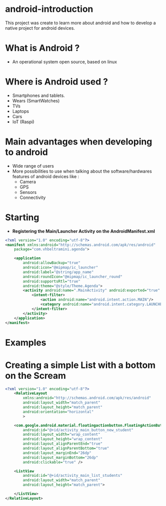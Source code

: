 # android-introduction
This project was create to learn more about android and how to develop a native project for android devices.


# What is Android ? 
- An operational system open source, based on linux

# Where is Android used ?
- Smartphones and tablets.
- Wears (SmartWatches)
- TVs
- Laptops
- Cars
- IoT (Raspi)

# Main advantages when developing to android
- Wide range of users
- More possibilities to use when talking about the software/hardwares features of android devices like : 
  -  Camera
  -  GPS
  -  Sensors
  -  Connectivity

# Starting 
- **Registering the Main/Launcher Activity on the AndroidManifest.xml**
```xml
<?xml version="1.0" encoding="utf-8"?>
<manifest xmlns:android="http://schemas.android.com/apk/res/android"
    package="com.vhbeltramini.agenda">

    <application
        android:allowBackup="true"
        android:icon="@mipmap/ic_launcher"
        android:label="@string/app_name"
        android:roundIcon="@mipmap/ic_launcher_round"
        android:supportsRtl="true"
        android:theme="@style/Theme.Agenda">
        <activity android:name=".MainActivity" android:exported="true" >
            <intent-filter>
                <action android:name="android.intent.action.MAIN"/>
                <category android:name="android.intent.category.LAUNCHER"/>
            </intent-filter>
        </activity>
    </application>
</manifest>
```
# Examples

# Creating a simple List with a bottom on the Scream
```xml
<?xml version="1.0" encoding="utf-8"?>
    <RelativeLayout
        xmlns:android="http://schemas.android.com/apk/res/android"
        android:layout_width="match_parent"
        android:layout_height="match_parent"
        android:orientation="horizontal"
        >

    <com.google.android.material.floatingactionbutton.FloatingActionButton
        android:id="@+id/activity_main_button_new_student"
        android:layout_width="wrap_content"
        android:layout_height="wrap_content"
        android:layout_alignParentEnd="true"
        android:layout_alignParentBottom="true"
        android:layout_marginEnd="26dp"
        android:layout_marginBottom="26dp"
        android:clickable="true" />

    <ListView
        android:id="@+id/activity_main_list_students"
        android:layout_width="match_parent"
        android:layout_height="match_parent">

    </ListView>
</RelativeLayout>
```
